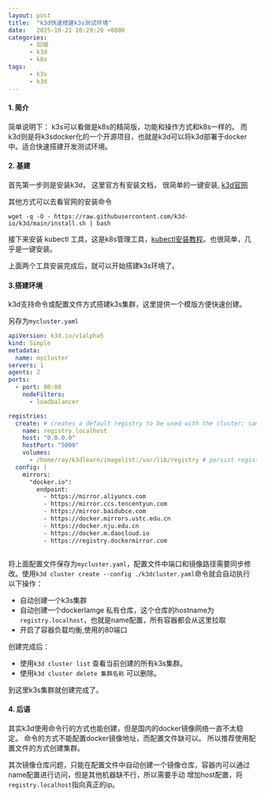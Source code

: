 ```yaml
---
layout: post
title:  "k3d快速搭建k3s测试环境"
date:   2025-10-21 10:29:20 +0800
categories:
      - 后端
      - k3d
      - k8s
tags:
      - k3s
      - k3d
---
```


#### 1. 简介

简单说明下： k3s可以看做是k8s的精简版，功能和操作方式和k8s一样的。 而k3d则是将k3sdocker化的一个开源项目，也就是k3d可以将k3d部署于docker中。适合快速搭建开发测试环境。


#### 2. 基建
首先第一步则是安装k3d， 这里官方有安装文档， 很简单的一键安装, [k3d官网](https://github.com/k3d-io/k3d)

其他方式可以去看官网的安装命令

```shell
wget -q -O - https://raw.githubusercontent.com/k3d-io/k3d/main/install.sh | bash
```

接下来安装 kubectl 工具，这是k8s管理工具，[kubectl安装教程](https://kubernetes.io/docs/tasks/tools/install-kubectl-linux/)。也很简单，几乎是一键安装。

上面两个工具安装完成后，就可以开始搭建k3s环境了。

#### 3.搭建环境

k3d支持命令或配置文件方式搭建k3s集群，这里提供一个模版方便快速创建。

另存为`mycluster.yaml`

```yaml
apiVersion: k3d.io/v1alpha5
kind: Simple
metadata:
  name: mycluster
servers: 1
agents: 2
ports:
  - port: 80:80
    nodeFilters:
      - loadbalancer

registries:
  create: # creates a default registry to be used with the cluster; same as `--registry-create registry.localhost`
    name: registry.localhost
    host: "0.0.0.0"
    hostPort: "5000"
    volumes:
      - /home/ray/k3dlearn/imagelist:/var/lib/registry # persist registry data locally
  config: |
    mirrors:
      "docker.io":
        endpoint:
          - https://mirror.aliyuncs.com
          - https://mirror.ccs.tencentyun.com
          - https://mirror.baidubce.com
          - https://docker.mirrors.ustc.edu.cn
          - https://docker.nju.edu.cn
          - https://docker.m.daocloud.io
          - https://registry.dockermirror.com



```

将上面配置文件保存为`mycluster.yaml`，配置文件中端口和镜像路径需要同步修改。使用`k3d cluster create --config ./k3dcluster.yaml`命令就会自动执行以下操作：

- 自动创建一个k3s集群
- 自动创建一个dockerIamge 私有仓库，这个仓库的hostname为`registry.localhost`，也就是name配置，所有容器都会从这里拉取
- 开启了容器负载均衡,使用的80端口

创建完成后：

- 使用`k3d cluster list` 查看当前创建的所有k3s集群。
- 使用`k3d cluster delete 集群名称` 可以删除。


到这里k3s集群就创建完成了。


#### 4. 后语

其实k3d使用命令行的方式也能创建，但是国内的docker镜像网络一直不太稳定。 命令的方式不能配置docker镜像地址，而配置文件缺可以。 所以推荐使用配置文件的方式创建集群。

其次镜像仓库问题，只能在配置文件中自动创建一个镜像仓库，容器内可以通过name配置进行访问，但是其他机器缺不行，所以需要手动 增加host配置，将`registry.localhost`指向真正的ip。


